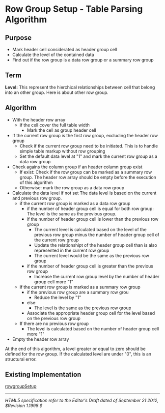Row Group Setup - Table Parsing Algorithm
=======================

## Purpose

* Mark header cell considerated as header group cell
* Calculate the level of the contained data
* Find out if the row group is a data row group or a summary row group

## Term

**Level:** This represent the hierchical relationships between cell that belong into an other group. Here is about other row group.

## Algorithm

* With the header row array
	* if the cell cover the full table width
		* Mark the cell as group header cell
* If the current row group is the first row group, excluding the header row group
	* Check if the current row group need to be initiated. This is to handle simple table markup without row grouping 
	* Set the default data level at "1" and mark the current row group as a data row group
* Check agains the column group if an header column group exist
	* If exist: Check if the row group can be marked as a summary row group. The header row array should be empty before the execution of this algorithm
	* Otherwise: mark the row group as a data row group
* Calculate the data level if not set
	The data level is based on the current and previous row group.
	* if the current row group is marked as a data row group
		* if the number of header group cell is equal for both row group: The level is the same as the previous group.
		* if the number of header group cell is lower than the previous row group
			* The current level is calculated based on the level of the previous row group minus the number of header group cell of the current row group
			* Update the relationshipt of the header group cell than is also represented in the current row group
			* The current level would be the same as the previous row group
		* if the number of header group cell is greater than the previous row group
			* Increase the current row group level by the number of header group cell more "1"
	* if the current row group is marked as a summary row group
		* if the previous row group are a summary row grou
			* Reduce the level by "1"
		* else
			* The level is the same as the previous row group
		* Associate the appropriate header group cell for the level based on the previous row group
	* If there are no previous row group
		* The level is calculated based on the number of header group cell more "1"
* Empty the header row array

At the end of this algorithm, a level greater or equal to zero should be defined for the row group. If the calculated level are under "0", this is an structural error.


## Existing Implementation

[rowgroupSetup](https://github.com/wet-boew/wet-boew/blob/master/src/js/workers/parser.table.js#L826)

-----
_HTML5 specification refer to the Editor's Draft dated of September 21 2012, $Revision 1.1998 $_
